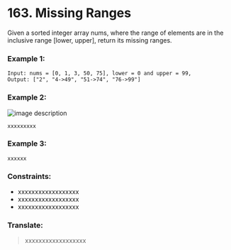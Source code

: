 # 163. Missing Ranges

Given a sorted integer array nums, where the range of elements are in the inclusive range [lower, upper], return its missing ranges.

### Example 1:

```
Input: nums = [0, 1, 3, 50, 75], lower = 0 and upper = 99,
Output: ["2", "4->49", "51->74", "76->99"]
```

### Example 2:

![image description](xxxxx.jpeg)

```
xxxxxxxxx
```

### Example 3:

```
xxxxxx
```

### Constraints:

* xxxxxxxxxxxxxxxxxx
* xxxxxxxxxxxxxxxxxx
* xxxxxxxxxxxxxxxxxx

### Translate:

> xxxxxxxxxxxxxxxxxx

